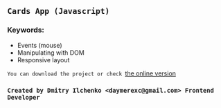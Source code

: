 ## `Cards App (Javascript)`

### Keywords:

* Events (mouse)
* Manipulating with DOM
* Responsive layout 


`You can download the project or check `[the online version](https://exclusive-pg.github.io/projects/cards-js/)


### `Created by Dmitry Ilchenko <daymerexc@gmail.com> Frontend Developer`
